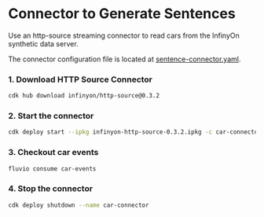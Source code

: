 # Connector to Generate Sentences

Use an http-source streaming connector to read cars from the InfinyOn synthetic data server. 

The connector configuration file is located at [sentence-connector.yaml](sentence-connector.yaml).

### 1. Download HTTP Source Connector

```bash
cdk hub download infinyon/http-source@0.3.2
```

### 2. Start the connector

```bash
cdk deploy start --ipkg infinyon-http-source-0.3.2.ipkg -c car-connector.yaml
```

### 3. Checkout  car events

```bash
fluvio consume car-events
```

### 4. Stop the connector

```bash
cdk deploy shutdown --name car-connector
```
